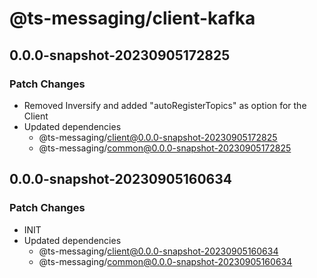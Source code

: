 # @ts-messaging/client-kafka

## 0.0.0-snapshot-20230905172825

### Patch Changes

- Removed Inversify and added "autoRegisterTopics" as option for the Client
- Updated dependencies
  - @ts-messaging/client@0.0.0-snapshot-20230905172825
  - @ts-messaging/common@0.0.0-snapshot-20230905172825

## 0.0.0-snapshot-20230905160634

### Patch Changes

- INIT
- Updated dependencies
  - @ts-messaging/client@0.0.0-snapshot-20230905160634
  - @ts-messaging/common@0.0.0-snapshot-20230905160634
